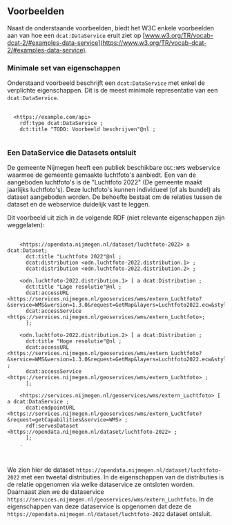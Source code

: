 ## Voorbeelden

Naast de onderstaande voorbeelden, biedt het W3C enkele voorbeelden aan van hoe een `dcat:DataService` eruit ziet op 
[www.w3.org/TR/vocab-dcat-2/#examples-data-service](https://www.w3.org/TR/vocab-dcat-2/#examples-data-service).

### Minimale set van eigenschappen

Onderstaand voorbeeld beschrijft een `dcat:DataService` met enkel de verplichte eigenschappen. Dit is de meest minimale 
representatie van een `dcat:DataService`.

<aside class="example" title="Minimale set van eigenschappen">

<pre>
	<code>
  &lt;https:&#x2215;&#x2215;example.com&#x2215;api&gt;
    rdf:type dcat:DataService ;
    dct:title "TODO: Voorbeeld beschrijven"@nl ;
  </code>
</pre>  

</aside>

### Een DataService die Datasets ontsluit

De gemeente Nijmegen heeft een publiek beschikbare `OGC:WMS` webservice waarmee de gemeente gemaakte luchtfoto's 
aanbiedt. Een van de aangeboden luchtfoto's is de "Luchtfoto 2022" (De gemeente maakt jaarlijks luchtfoto's). Deze 
luchtfoto's kunnen individueel (of als bundel) als dataset aangeboden worden. De behoefte bestaat om de relaties tussen 
de dataset en de webservice duidelijk vast te leggen.

Dit voorbeeld uit zich in de volgende RDF (niet relevante eigenschappen zijn weggelaten):

<aside class="example" title="Een DataService die Datasets ontsluit">
  <pre>
    <code>
    &lt;https:&#x2215;&#x2215;opendata.nijmegen.nl&#x2215;dataset&#x2215;luchtfoto-2022&gt; a dcat:Dataset;
      dct:title "Luchtfoto 2022"@nl ;
      dcat:distribution &lt;odn.luchtfoto-2022.distribution.1&gt; ;
      dcat:distribution &lt;odn.luchtfoto-2022.distribution.2&gt; ;<br>
    &lt;odn.luchtfoto-2022.distribution.1&gt; [ a dcat:Distribution ;
      dct:title "Lage resolutie"@nl ;
      dcat:accessURL &lt;https:&#x2215;&#x2215;services.nijmegen.nl&#x2215;geoservices&#x2215;wms&#x2215;extern_Luchtfoto?&service=WMS&version=1.3.0&request=GetMap&layers=Luchtfoto2022.ecw&styles=default&transparent=true&CRS=EPSG:28992&bbox=176999.975,420000.025,191999.975,435500.025&width=750&height=775&format=image&#x2215;png&gt;;
      dcat:accessService &lt;https:&#x2215;&#x2215;services.nijmegen.nl&#x2215;geoservices&#x2215;wms&#x2215;extern_Luchtfoto&gt;;
      ];<br>
    &lt;odn.luchtfoto-2022.distribution.2&gt; [ a dcat:Distribution ;
      dct:title "Hoge resolutie"@nl ;
      dcat:accessURL &lt;https:&#x2215;&#x2215;services.nijmegen.nl&#x2215;geoservices&#x2215;wms&#x2215;extern_Luchtfoto?&service=WMS&version=1.3.0&request=GetMap&layers=Luchtfoto2022.ecw&styles=default&transparent=true&CRS=EPSG:28992&bbox=176999.975,420000.025,191999.975,435500.025&width=3000&height=3100&format=image&#x2215;png&gt; ;
      dcat:accessService &lt;https:&#x2215;&#x2215;services.nijmegen.nl&#x2215;geoservices&#x2215;wms&#x2215;extern_Luchtfoto&gt; ;
      ];<br>
    &lt;https:&#x2215;&#x2215;services.nijmegen.nl&#x2215;geoservices&#x2215;wms&#x2215;extern_Luchtfoto&gt; [ a dcat:DataService ;
      dcat:endpointURL &lt;https:&#x2215;&#x2215;services.nijmegen.nl&#x2215;geoservices&#x2215;wms&#x2215;extern_Luchtfoto?&request=getCapabilities&service=WMS&gt; ;
      rdf:servesDataset &lt;https:&#x2215;&#x2215;opendata.nijmegen.nl&#x2215;dataset&#x2215;luchtfoto-2022&gt; ;
      ];
    .
    </code>
  </pre>  
</aside>

We zien hier de dataset `https://opendata.nijmegen.nl/dataset/luchtfoto-2022` met een tweetal distributies. In de 
eigenschappen van de distributies is de relatie opgenomen via welke dataservice ze ontsloten worden. Daarnaast zien we
de dataservice `https://services.nijmegen.nl/geoservices/wms/extern_Luchtfoto`. In de eigenschappen van deze dataservice
is opgenomen dat deze de `https://opendata.nijmegen.nl/dataset/luchtfoto-2022` dataset ontsluit.
